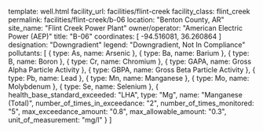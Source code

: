 template: well.html
facility_url: facilities/flint-creek
facility_class: flint_creek
permalink: facilities/flint-creek/b-06
location: "Benton County, AR"
site_name: "Flint Creek Power Plant"
owner/operator: "American Electric Power (AEP)"
title: "B-06"
coordinates: [
  -94.516081,
  36.260864
]
designation: "Downgradient"
legend: "Downgradient, Not In Compliance"
pollutants: [
  {
    type: As,
    name: Arsenic
  },
  {
    type: Ba,
    name: Barium
  },
  {
    type: B,
    name: Boron
  },
  {
    type: Cr,
    name: Chromium
  },
  {
    type: GAPA,
    name: Gross Alpha Particle Activity
  },
  {
    type: GBPA,
    name: Gross Beta Particle Activity
  },
  {
    type: Pb,
    name: Lead
  },
  {
    type: Mn,
    name: Manganese
  },
  {
    type: Mo,
    name: Molybdenum
  },
  {
    type: Se,
    name: Selenium
  },
  {
  health_base_standard_exceeded: "LHA",
  type: "Mg",
  name: "Manganese (Total)",
  number_of_times_in_exceedance: "2",
  number_of_times_monitored: "5",
  max_exceedance_amount: "0.8",
  max_allowable_amount: "0.3",
  unit_of_measurement: "mg/l"
  }
]
